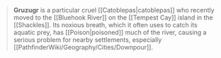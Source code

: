 > **Gruzugr** is a particular cruel [[Catoblepas|catoblepas]] who recently moved to the [[Bluehook River]] on the [[Tempest Cay]] island in the [[Shackles]]. Its noxious breath, which it often uses to catch its aquatic prey, has [[Poison|poisoned]] much of the river, causing a serious problem for nearby settlements, especially [[PathfinderWiki/Geography/Cities/Downpour]].







